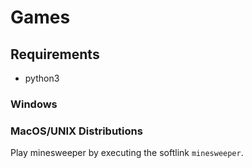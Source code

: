 # Games

## Requirements
* python3 

### Windows

### MacOS/UNIX Distributions

Play minesweeper by executing the softlink `minesweeper`. 